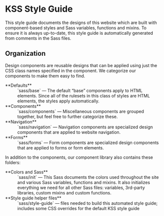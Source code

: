# KSS Style Guide

This style guide documents the designs of this website which are built with component-based styles and Sass variables, functions and mixins. To ensure it is always up-to-date, this style guide is automatically generated from comments in the Sass files.

## Organization

Design components are reusable designs that can be applied using just the CSS class names specified in the component. We categorize our components to make them easy to find.

<dl>
<dt>**Defaults**</dt>
<dd>`sass/base` — The default “base” components apply to HTML elements. Since all of the rulesets in this class of styles are HTML elements, the styles apply automatically.</dd>
<dt>**Components**</dt>
<dd>`sass/components` — Miscellaneous components are grouped together, but feel free to further categorize these.</dd>
<dt>**Navigation**</dt>
<dd>`sass/navigation` — Navigation components are specialized design components that are applied to website navigation.</dd>
<dt>**Forms**</dt>
<dd>`sass/forms` — Form components are specialized design components that are applied to forms or form elements.</dd>
</dl>

In addition to the components, our component library also contains these folders:

<dl>
<dt>**Colors and Sass**</dt>
<dd>`sass/init` — This Sass documents the colors used throughout the site and various Sass variables, functions and mixins. It also initializes everything we need for all other Sass files: variables, 3rd-party libraries, custom mixins and custom functions.</dd>
<dt>**Style guide helper files**</dt>
<dd>`sass/style-guide` — files needed to build this automated style guide; includes some CSS overrides for the default KSS style guide</dd>
</dl>
